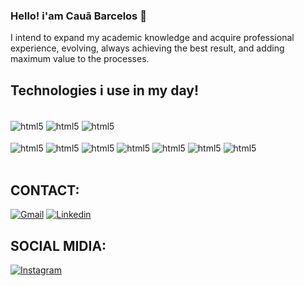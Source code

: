 ### Hello! i'am Cauã Barcelos 👋

I intend to expand my academic knowledge and acquire professional experience, evolving, always achieving the best result, and adding maximum value to the processes.

## Technologies i use in my day!

<div style="display: inline_block"><br/>
 <img align="center" alt="html5" src="https://img.shields.io/badge/Windows-0078D6?style=for-the-badge&logo=windows&logoColor=white" />
 <img align="center" alt="html5" src="https://img.shields.io/badge/Microsoft_Office-D83B01?style=for-the-badge&logo=microsoft-office&logoColor=white" />
<img align="center" alt="html5" src="https://img.shields.io/badge/Linux-FCC624?style=for-the-badge&logo=linux&logoColor=black" />
 <br>
 <br>

 <img align="center" alt="html5" src="https://img.shields.io/badge/JavaScript-F7DF1E?style=for-the-badge&logo=javascript&logoColor=black" />
 <img align="center" alt="html5" src="https://img.shields.io/badge/java-%23ED8B00.svg?style=for-the-badge&logo=openjdk&logoColor=white" />
 <img align="center" alt="html5" src="https://img.shields.io/badge/AWS-%23FF9900.svg?style=for-the-badge&logo=amazon-aws&logoColor=white" />
 <img align="center" alt="html5" src="https://img.shields.io/badge/spring-%236DB33F.svg?style=for-the-badge&logo=spring&logoColor=white" />
 <img align="center" alt="html5" src="https://img.shields.io/badge/React-20232A?style=for-the-badge&logo=react&logoColor=61DAFB" />
 <img align="center" alt="html5" src="https://img.shields.io/badge/TypeScript-007ACC?style=for-the-badge&logo=typescript&logoColor=white" />
 <img align="center" alt="html5" src="https://img.shields.io/badge/kotlin-%237F52FF.svg?style=for-the-badge&logo=kotlin&logoColor=white" />

</div><br/>

## CONTACT:

[![Gmail](https://img.shields.io/badge/Gmail-D14836?style=for-the-badge&logo=gmail&logoColor=white)](mailto:contatodevcbc@gmail.com)
[![Linkedin](https://img.shields.io/badge/LinkedIn-0077B5?style=for-the-badge&logo=linkedin&logoColor=white)](https://www.linkedin.com/in/devcbc/)
## SOCIAL MIDIA:

[![Instagram](https://img.shields.io/badge/Instagram-E4405F?style=for-the-badge&logo=instagram&logoColor=white)](https://instagram.com/devcbc)

